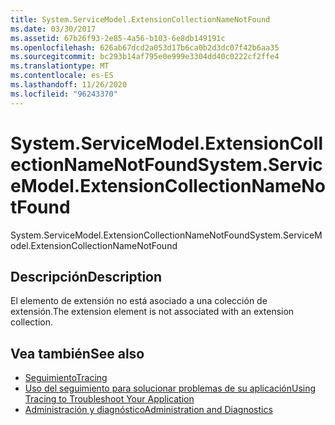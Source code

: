 ```yaml
---
title: System.ServiceModel.ExtensionCollectionNameNotFound
ms.date: 03/30/2017
ms.assetid: 67b26f93-2e85-4a56-b103-6e8db149191c
ms.openlocfilehash: 626ab67dcd2a053d17b6ca0b2d3dc07f42b6aa35
ms.sourcegitcommit: bc293b14af795e0e999e3304dd40c0222cf2ffe4
ms.translationtype: MT
ms.contentlocale: es-ES
ms.lasthandoff: 11/26/2020
ms.locfileid: "96243370"
---
```

# <a name="systemservicemodelextensioncollectionnamenotfound"></a><span data-ttu-id="c17c7-102">System.ServiceModel.ExtensionCollectionNameNotFound</span><span class="sxs-lookup"><span data-stu-id="c17c7-102">System.ServiceModel.ExtensionCollectionNameNotFound</span></span>

<span data-ttu-id="c17c7-103">System.ServiceModel.ExtensionCollectionNameNotFound</span><span class="sxs-lookup"><span data-stu-id="c17c7-103">System.ServiceModel.ExtensionCollectionNameNotFound</span></span>  
  
## <a name="description"></a><span data-ttu-id="c17c7-104">Descripción</span><span class="sxs-lookup"><span data-stu-id="c17c7-104">Description</span></span>  

 <span data-ttu-id="c17c7-105">El elemento de extensión no está asociado a una colección de extensión.</span><span class="sxs-lookup"><span data-stu-id="c17c7-105">The extension element is not associated with an extension collection.</span></span>  
  
## <a name="see-also"></a><span data-ttu-id="c17c7-106">Vea también</span><span class="sxs-lookup"><span data-stu-id="c17c7-106">See also</span></span>

- [<span data-ttu-id="c17c7-107">Seguimiento</span><span class="sxs-lookup"><span data-stu-id="c17c7-107">Tracing</span></span>](index.md)
- [<span data-ttu-id="c17c7-108">Uso del seguimiento para solucionar problemas de su aplicación</span><span class="sxs-lookup"><span data-stu-id="c17c7-108">Using Tracing to Troubleshoot Your Application</span></span>](using-tracing-to-troubleshoot-your-application.md)
- [<span data-ttu-id="c17c7-109">Administración y diagnóstico</span><span class="sxs-lookup"><span data-stu-id="c17c7-109">Administration and Diagnostics</span></span>](../index.md)
